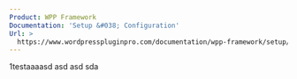 ```yaml
---
Product: WPP Framework
Documentation: 'Setup &#038; Configuration'
Url: >
  https://www.wordpresspluginpro.com/documentation/wpp-framework/setup/
---
```

1testaaaasd asd asd sda